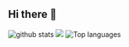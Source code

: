## Hi there 👋

<!--
**kunwar1908/kunwar1908** is a ✨ _special_ ✨ repository because its `README.md` (this file) appears on your GitHub profile.

Here are some ideas to get you started:

- 🔭 I’m currently working on ...
- 🌱 I’m currently learning ...
- 👯 I’m looking to collaborate on ...
- 🤔 I’m looking for help with ...
- 💬 Ask me about ...
- 📫 How to reach me: ...
- 😄 Pronouns: ...
- ⚡ Fun fact: ...
-->
![github stats](https://github-readme-stats.vercel.app/api?username=kunwar1908)
<img src="https://github-readme-stats.vercel.app/api?username=kunwar1908" />
![Top languages](https://github-readme-stats.vercel.app/api/top-langs/?username=kunwar1908)
